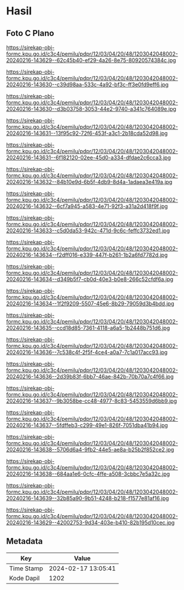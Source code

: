 # Hasil

## Foto C Plano

https://sirekap-obj-formc.kpu.go.id/c3c4/pemilu/pdpr/12/03/04/20/48/1203042048002-20240216-143629--62c45b40-ef29-4a26-8e75-80920574384c.jpg

https://sirekap-obj-formc.kpu.go.id/c3c4/pemilu/pdpr/12/03/04/20/48/1203042048002-20240216-143630--c39d98aa-533c-4a92-bf3c-ff3e0fd9eff6.jpg

https://sirekap-obj-formc.kpu.go.id/c3c4/pemilu/pdpr/12/03/04/20/48/1203042048002-20240216-143630--d3b03758-3053-44e2-9740-a341c764089e.jpg

https://sirekap-obj-formc.kpu.go.id/c3c4/pemilu/pdpr/12/03/04/20/48/1203042048002-20240216-143631--13f95c92-72f6-453f-a3c1-2b18cda52d98.jpg

https://sirekap-obj-formc.kpu.go.id/c3c4/pemilu/pdpr/12/03/04/20/48/1203042048002-20240216-143631--6f182120-02ee-45d0-a334-dfdae2c6cca3.jpg

https://sirekap-obj-formc.kpu.go.id/c3c4/pemilu/pdpr/12/03/04/20/48/1203042048002-20240216-143632--84b10e9d-6b5f-4db9-8d4a-1adaea3e419a.jpg

https://sirekap-obj-formc.kpu.go.id/c3c4/pemilu/pdpr/12/03/04/20/48/1203042048002-20240216-143632--6cf7a945-a583-4e71-92f3-a31a2d418f9f.jpg

https://sirekap-obj-formc.kpu.go.id/c3c4/pemilu/pdpr/12/03/04/20/48/1203042048002-20240216-143633--c5d0da53-942c-471d-9c6c-feffc3732ed1.jpg

https://sirekap-obj-formc.kpu.go.id/c3c4/pemilu/pdpr/12/03/04/20/48/1203042048002-20240216-143634--f2dff016-e339-447f-b261-1b2a6fd7782d.jpg

https://sirekap-obj-formc.kpu.go.id/c3c4/pemilu/pdpr/12/03/04/20/48/1203042048002-20240216-143634--d349b5f7-cb0d-40e3-b0e8-266c52cfdf6a.jpg

https://sirekap-obj-formc.kpu.go.id/c3c4/pemilu/pdpr/12/03/04/20/48/1203042048002-20240216-143634--1f2f9209-5507-45e6-8b29-79059d3b4bdd.jpg

https://sirekap-obj-formc.kpu.go.id/c3c4/pemilu/pdpr/12/03/04/20/48/1203042048002-20240216-143635--ccd18d85-7361-4118-a6a5-1b2448b751d6.jpg

https://sirekap-obj-formc.kpu.go.id/c3c4/pemilu/pdpr/12/03/04/20/48/1203042048002-20240216-143636--7c538c4f-2f5f-4ce4-a0a7-7c1a017acc93.jpg

https://sirekap-obj-formc.kpu.go.id/c3c4/pemilu/pdpr/12/03/04/20/48/1203042048002-20240216-143636--2d39b83f-6bb7-46ae-842b-70b70a7c4f66.jpg

https://sirekap-obj-formc.kpu.go.id/c3c4/pemilu/pdpr/12/03/04/20/48/1203042048002-20240216-143637--9b3058be-cc48-4977-8c83-5453559d6bb9.jpg

https://sirekap-obj-formc.kpu.go.id/c3c4/pemilu/pdpr/12/03/04/20/48/1203042048002-20240216-143637--5fdffeb3-c299-49e1-826f-7051dba41b94.jpg

https://sirekap-obj-formc.kpu.go.id/c3c4/pemilu/pdpr/12/03/04/20/48/1203042048002-20240216-143638--5706d6a4-9fb2-44e5-ae8a-b25b2f852ce2.jpg

https://sirekap-obj-formc.kpu.go.id/c3c4/pemilu/pdpr/12/03/04/20/48/1203042048002-20240216-143638--684aa1e6-0cfc-4ffe-a508-3cbbc7e5a32c.jpg

https://sirekap-obj-formc.kpu.go.id/c3c4/pemilu/pdpr/12/03/04/20/48/1203042048002-20240216-143639--32b85a90-9b51-4248-b218-f1577e81af16.jpg

https://sirekap-obj-formc.kpu.go.id/c3c4/pemilu/pdpr/12/03/04/20/48/1203042048002-20240216-143629--42002753-9d34-403e-b410-82b195d10cec.jpg


## Metadata

| Key        | Value               |
| ---------- | ------------------- |
| Time Stamp | 2024-02-17 13:05:41 |
| Kode Dapil | 1202                |



